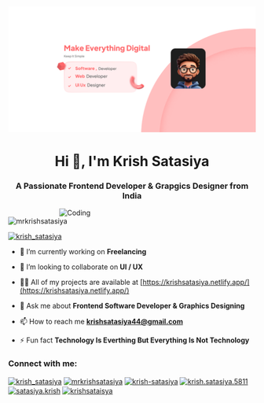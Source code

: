 [![MasterHead](https://github.com/MrKrishSatasiya/MrKrishSatasiya/blob/main/Cover.png)](https://rishavchanda.io)
<h1 align="center">Hi 👋, I'm Krish Satasiya</h1>
<h3 align="center">A Passionate Frontend Developer & Grapgics Designer from India</h3>
<img align="right" alt="Coding" width="400" src="https://img.freepik.com/premium-vector/young-man-writing-code-desktop-computer-software-developer-work-programming_625536-3102.jpg"></img>
<p align="left"> <img src="https://komarev.com/ghpvc/?username=mrkrishsatasiya&label=Profile%20views&color=0e75b6&style=flat" alt="mrkrishsatasiya" /> </p>
<p align="left"> <a href="https://twitter.com/krish_satasiya" target="blank"><img src="https://img.shields.io/twitter/follow/krish_satasiya?logo=twitter&style=for-the-badge" alt="krish_satasiya" /></a> </p>

- 🔭 I’m currently working on **Freelancing**

- 👯 I’m looking to collaborate on **UI / UX**

- 👨‍💻 All of my projects are available at [https://krishsatasiya.netlify.app/](https://krishsatasiya.netlify.app/)

- 💬 Ask me about **Frontend Software Developer & Graphics Designing**

- 📫 How to reach me **krishsatasiya44@gmail.com**

- ⚡ Fun fact **Technology Is Everthing But Everything Is Not Technology**

<h3 align="left">Connect with me:</h3>
<p align="left">
<a href="https://twitter.com/krish_satasiya" target="blank"><img align="center" src="https://raw.githubusercontent.com/rahuldkjain/github-profile-readme-generator/master/src/images/icons/Social/twitter.svg" alt="krish_satasiya" height="30" width="40" /></a>
<a href="https://linkedin.com/in/mrkrishsatasiya" target="blank"><img align="center" src="https://raw.githubusercontent.com/rahuldkjain/github-profile-readme-generator/master/src/images/icons/Social/linked-in-alt.svg" alt="mrkrishsatasiya" height="30" width="40" /></a>
<a href="https://stackoverflow.com/users/krish-satasiya" target="blank"><img align="center" src="https://raw.githubusercontent.com/rahuldkjain/github-profile-readme-generator/master/src/images/icons/Social/stack-overflow.svg" alt="krish-satasiya" height="30" width="40" /></a>
<a href="https://fb.com/krish.satasiya.5811" target="blank"><img align="center" src="https://raw.githubusercontent.com/rahuldkjain/github-profile-readme-generator/master/src/images/icons/Social/facebook.svg" alt="krish.satasiya.5811" height="30" width="40" /></a>
<a href="https://instagram.com/satasiya.krish" target="blank"><img align="center" src="https://raw.githubusercontent.com/rahuldkjain/github-profile-readme-generator/master/src/images/icons/Social/instagram.svg" alt="satasiya.krish" height="30" width="40" /></a>
<a href="https://www.youtube.com/c/krishsataisya" target="blank"><img align="center" src="https://raw.githubusercontent.com/rahuldkjain/github-profile-readme-generator/master/src/images/icons/Social/youtube.svg" alt="krishsataisya" height="30" width="40" /></a>
</p>
